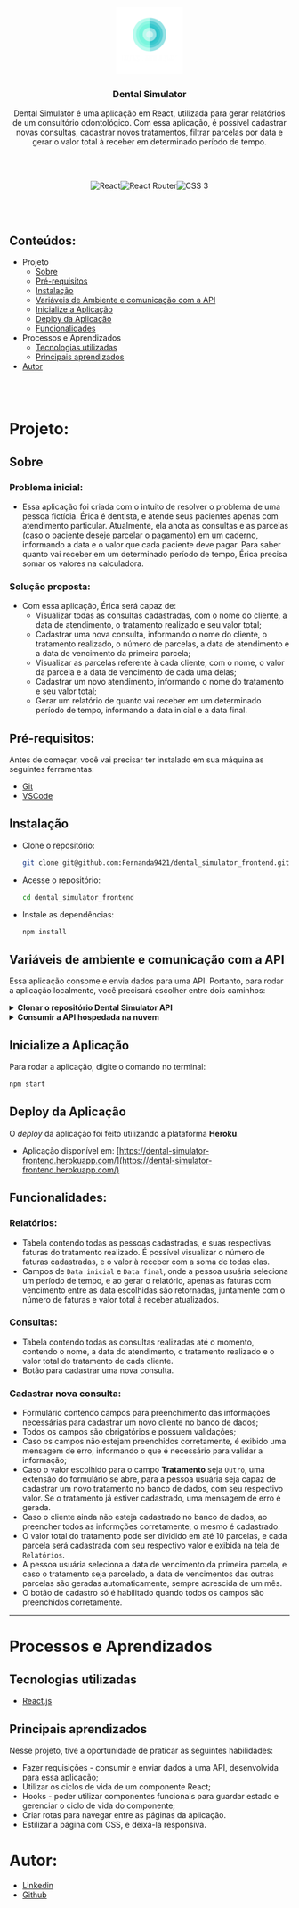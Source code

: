 <br />
<div align="center">
  <img src="src/assets/logo.png" alt="Logo" width="120" height="120">

  <h3 align="center">Dental Simulator</h3>
  <p align="center">
    Dental Simulator é uma aplicação em React, utilizada para gerar relatórios de um consultório odontológico. Com essa aplicação, é possível cadastrar novas consultas, cadastrar novos tratamentos, filtrar parcelas por data e gerar o valor total à receber em determinado período de tempo.
  </p>
  <br />
  <br />
    <p><img src="https://img.shields.io/badge/react-%2320232a.svg?style=for-the-badge&logo=react&logoColor=%2361DAFB" alt="React"><img src="https://img.shields.io/badge/React_Router-CA4245?style=for-the-badge&logo=react-router&logoColor=white" alt="React Router"><img src="https://img.shields.io/badge/CSS3-1572B6?style=for-the-badge&logo=css3&logoColor=white" alt="CSS 3"></p>
</div>
<br />
<br />

## Conteúdos:

- Projeto
  - [Sobre](#sobre)
  - [Pré-requisitos](#pré-requisitos)
  - [Instalação](#instalação)
  - [Variáveis de Ambiente e comunicação com a API](#variáveis-de-ambiente-e-comunicação-com-a-api)
  - [Inicialize a Aplicação](#inicialize-a-aplicação)
  - [Deploy da Aplicação](#deploy-da-aplicação)
  - [Funcionalidades](#funcionalidades)
- Processos e Aprendizados
  - [Tecnologias utilizadas](#tecnologias-utilizadas)
  - [Principais aprendizados](#principais-aprendizados)
- [Autor](#autor)

<br />
<br />

# Projeto:

## Sobre

### Problema inicial:
  - Essa aplicação foi criada com o intuito de resolver o problema de uma pessoa fictícia.
  Érica é dentista, e atende seus pacientes apenas com atendimento particular.
  Atualmente, ela anota as consultas e as parcelas (caso o paciente deseje parcelar o pagamento) em um caderno, informando a data e o valor que cada paciente deve pagar.
  Para saber quanto vai receber em um determinado período de tempo, Érica precisa somar os valores na calculadora.

### Solução proposta:
  - Com essa aplicação, Érica será capaz de:
    - Visualizar todas as consultas cadastradas, com o nome do cliente, a data de atendimento, o tratamento realizado e seu valor total;
    - Cadastrar uma nova consulta, informando o nome do cliente, o tratamento realizado, o número de parcelas, a data de atendimento e a data de vencimento da primeira parcela;
    - Visualizar as parcelas referente à cada cliente, com o nome, o valor da parcela e a data de vencimento de cada uma delas;
    - Cadastrar um novo atendimento, informando o nome do tratamento e seu valor total;
    - Gerar um relatório de quanto vai receber em um determinado período de tempo, informando a data inicial e a data final.

## Pré-requisitos:
Antes de começar, você vai precisar ter instalado em sua máquina as seguintes ferramentas:
- [Git](https://git-scm.com)
- [VSCode](https://code.visualstudio.com/)

## Instalação
- Clone o repositório:
  ```bash
  git clone git@github.com:Fernanda9421/dental_simulator_frontend.git
  ```
- Acesse o repositório:
  ```bash
  cd dental_simulator_frontend
  ```
- Instale as dependências:
  ```bash
  npm install
  ```

## Variáveis de ambiente e comunicação com a API
Essa aplicação consome e envia dados para uma API. Portanto, para rodar a aplicação localmente, você precisará escolher entre dois caminhos:

<details>
  <summary><strong>Clonar o repositório Dental Simulator API</strong></summary><br />

  - Acesse [esse repositório](https://github.com/Fernanda9421/dental_simulator_backend) e siga o passo a passo descrito no README;
  - Configure as variáveis de ambiente nesse repositório:
    - Na raiz do projeto, renomeie o arquivo `.env.example` para `.env`
    - Dentro dele, insira as seguintes informações:
    ```
    REACT_APP_BACKEND_BASE_URL=http://localhost
    REACT_APP_BACKEND_PORT=3001
    ```
  - Siga para a seção [Inicialize a Aplicação](#inicialize-a-aplicação)

  **Observação: as duas aplicações devem estar rodando para que tudo funcione corretamente.**
</details>

<details>
  <summary><strong>Consumir a API hospedada na nuvem</strong></summary><br />

  - Configure as variáveis de ambiente nesse ambiente:
    - Na raiz do projeto, renomeie o arquivo `.env.example` para `.env`
    - Dentro dele, insira as seguintes informações:
    ```
    REACT_APP_BACKEND_BASE_URL=https://dental-simulator-backend.herokuapp.com
    REACT_APP_BACKEND_PORT=443
    ```
  - Siga para a seção [Inicialize a Aplicação](#inicialize-a-aplicação)
</details>

## Inicialize a Aplicação
  Para rodar a aplicação, digite o comando no terminal:
  ```bash
  npm start
  ```

## Deploy da Aplicação
O *deploy* da aplicação foi feito utilizando a plataforma **Heroku**.

- Aplicação disponível em:
[https://dental-simulator-frontend.herokuapp.com/](https://dental-simulator-frontend.herokuapp.com/)

## Funcionalidades:

### Relatórios:
- Tabela contendo todas as pessoas cadastradas, e suas respectivas faturas do tratamento realizado.
É possível visualizar o número de faturas cadastradas, e o valor à receber com a soma de todas elas.
- Campos de `Data inicial` e `Data final`, onde a pessoa usuária seleciona um período de tempo, e ao gerar o relatório, apenas as faturas com vencimento entre as data escolhidas são retornadas, juntamente com o número de faturas e valor total à receber atualizados.

### Consultas:
- Tabela contendo todas as consultas realizadas até o momento, contendo o nome, a data do atendimento, o tratamento realizado e o valor total do tratamento de cada cliente.
- Botão para cadastrar uma nova consulta.

### Cadastrar nova consulta:
- Formulário contendo campos para preenchimento das informações necessárias para cadastrar um novo cliente no banco de dados;
- Todos os campos são obrigatórios e possuem validações;
- Caso os campos não estejam preenchidos corretamente, é exibido uma mensagem de erro, informando o que é necessário para validar a informação;
- Caso o valor escolhido para o campo **Tratamento** seja `Outro`, uma extensão do formulário se abre, para a pessoa usuária seja capaz de cadastrar um novo tratamento no banco de dados, com seu respectivo valor. Se o tratamento já estiver cadastrado, uma mensagem de erro é gerada.
- Caso o cliente ainda não esteja cadastrado no banco de dados, ao preencher todos as informções corretamente, o mesmo é cadastrado.
- O valor total do tratamento pode ser dividido em até 10 parcelas, e cada parcela será cadastrada com seu respectivo valor e exibida na tela de `Relatórios`.
- A pessoa usuária seleciona a data de vencimento da primeira parcela, e caso o tratamento seja parcelado, a data de vencimentos das outras parcelas são geradas automaticamente, sempre acrescida de um mês.
- O botão de cadastro só é habilitado quando todos os campos são preenchidos corretamente.

---

# Processos e Aprendizados

## Tecnologias utilizadas
- [React.js](https://reactjs.org/docs/getting-started.html)

## Principais aprendizados
Nesse projeto, tive a oportunidade de praticar as seguintes habilidades:
- Fazer requisições - consumir e enviar dados à uma API, desenvolvida para essa aplicação;
- Utilizar os ciclos de vida de um componente React;
- Hooks - poder utilizar componentes funcionais para guardar estado e gerenciar o ciclo de vida do componente;
- Criar rotas para navegar entre as páginas da aplicação.
- Estilizar a página com CSS, e deixá-la responsiva.

# Autor:
- [Linkedin](https://www.linkedin.com/in/fernandaacarvalho/)
- [Github](https://github.com/Fernanda9421)
